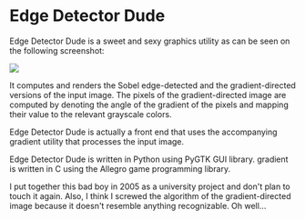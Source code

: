 Edge Detector Dude
==================

Edge Detector Dude is a sweet and sexy graphics utility as can be
seen on the following screenshot:

![](edge-detector-dude/raw/master/screenshot.png)

It computes and renders the Sobel edge-detected and
the gradient-directed versions of the input image.  The pixels of the
gradient-directed image are computed by denoting the angle of the
gradient of the pixels and mapping their value to the relevant
grayscale colors.

Edge Detector Dude is actually a front end that uses the accompanying
gradient utility that processes the input image.

Edge Detector Dude is written in Python using PyGTK GUI library.
gradient is written in C using the Allegro game programming library.

I put together this bad boy in 2005 as a university project and don't
plan to touch it again.  Also, I think I screwed the algorithm of the
gradient-directed image because it doesn't resemble anything
recognizable.  Oh well...